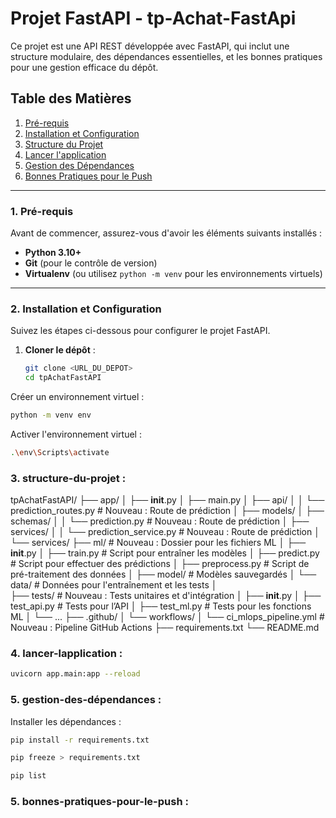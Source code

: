 # Projet FastAPI - tp-Achat-FastApi

Ce projet est une API REST développée avec FastAPI, qui inclut une structure modulaire, des dépendances essentielles, et les bonnes pratiques pour une gestion efficace du dépôt.

## Table des Matières
1. [Pré-requis](#pré-requis)
2. [Installation et Configuration](#installation-et-configuration)
3. [Structure du Projet](#structure-du-projet)
4. [Lancer l'application](#lancer-lapplication)
5. [Gestion des Dépendances](#gestion-des-dépendances)
6. [Bonnes Pratiques pour le Push](#bonnes-pratiques-pour-le-push)

---

### 1. Pré-requis

Avant de commencer, assurez-vous d'avoir les éléments suivants installés :
- **Python 3.10+**
- **Git** (pour le contrôle de version)
- **Virtualenv** (ou utilisez `python -m venv` pour les environnements virtuels)

---

### 2. Installation et Configuration

Suivez les étapes ci-dessous pour configurer le projet FastAPI.

1. **Cloner le dépôt** :
   ```bash
   git clone <URL_DU_DEPOT>
   cd tpAchatFastAPI

Créer un environnement virtuel :
   ```bash
   python -m venv env
   ```

Activer l'environnement virtuel :
   ```bash
   .\env\Scripts\activate
   ```

### 3. **structure-du-projet** : 

tpAchatFastAPI/
├── app/
│   ├── __init__.py
│   ├── main.py
│   ├── api/ 
│   │   └── prediction_routes.py # Nouveau : Route de prédiction
│   ├── models/
│   ├── schemas/
│   │   └── prediction.py # Nouveau : Route de prédiction
│   ├── services/
│   │   └── prediction_service.py # Nouveau : Route de prédiction
│   └── services/
├── ml/                         # Nouveau : Dossier pour les fichiers ML
│   ├── __init__.py
│   ├── train.py                # Script pour entraîner les modèles
│   ├── predict.py              # Script pour effectuer des prédictions
│   ├── preprocess.py           # Script de pré-traitement des données
│   ├── model/                  # Modèles sauvegardés
│   └── data/                   # Données pour l'entraînement et les tests
│       
├── tests/                      # Nouveau : Tests unitaires et d'intégration
│   ├── __init__.py
│   ├── test_api.py             # Tests pour l’API
│   ├── test_ml.py              # Tests pour les fonctions ML
│   └── ...
├── .github/
│   └── workflows/
│       └──  ci_mlops_pipeline.yml  # Nouveau : Pipeline GitHub Actions
├── requirements.txt
└── README.md


### 4. **lancer-lapplication** :

  ```bash
  uvicorn app.main:app --reload
  ```

### 5. **gestion-des-dépendances** :

Installer les dépendances :
   ```bash
   pip install -r requirements.txt
   
   pip freeze > requirements.txt
   
   pip list

   ```


### 5. **bonnes-pratiques-pour-le-push** :


